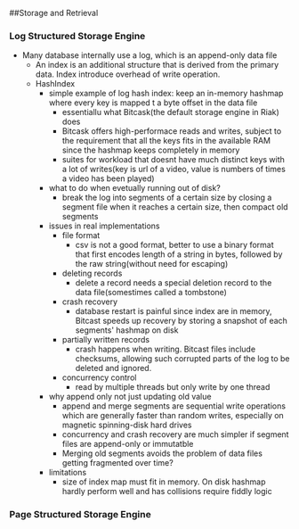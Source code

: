 ##Storage and Retrieval

### Log Structured Storage Engine
- Many database internally use a log, which is an append-only data file
  - An index is an additional structure that is derived from the primary data. Index introduce overhead of write operation.
  - HashIndex
    - simple example of log hash index: keep an in-memory hashmap where every key is mapped t a byte offset in the data file
      - essentiallu what Bitcask(the default storage engine in Riak) does
      - Bitcask offers high-performace reads and writes, subject to the requirement that all the keys fits in the available RAM since the hashmap keeps completely in memory
      - suites for workload that doesnt have much distinct keys with a lot of writes(key is url of a video, value is numbers of times a video has been played)
    - what to do when evetually running out of disk?
      - break the log into segments of a certain size by closing a segment file when it reaches a certain size, then compact old segments
    - issues in real implementations
      - file format
        - csv is not a good format, better to use a binary format that first encodes length of a string in bytes, followed by the raw string(without need for escaping)
      - deleting records
        - delete a record needs a special deletion record to the data file(somestimes called a tombstone)
      - crash recovery
        - database restart is painful since index are in memory, Bitcast speeds up recovery by storing a snapshot of each segments' hashmap on disk
      - partially written records
        - crash happens when writing. Bitcast files include checksums, allowing such corrupted parts of the log to be deleted and ignored.
      - concurrency control
        - read by multiple threads but only write by one thread
    - why append only not just updating old value
      - append and merge segments are sequential write operations which are generally faster than random writes, especially on magnetic spinning-disk hard drives
      - concurrency and crash recovery are much simpler if segment files are append-only or immutatble
      - Merging old segments avoids the problem of data files getting fragmented over time? 
    - limitations
      - size of index map must fit in memory. On disk hashmap hardly perform well and has collisions require fiddly logic
  
      
     
      
   


### Page Structured Storage Engine
